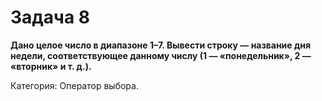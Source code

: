 # Задача 8

**Дано целое число в диапазоне 1–7. Вывести строку — название дня недели, соответствующее данному числу (1 — «понедельник», 2 — «вторник» и т. д.).**

Категория: Оператор выбора.